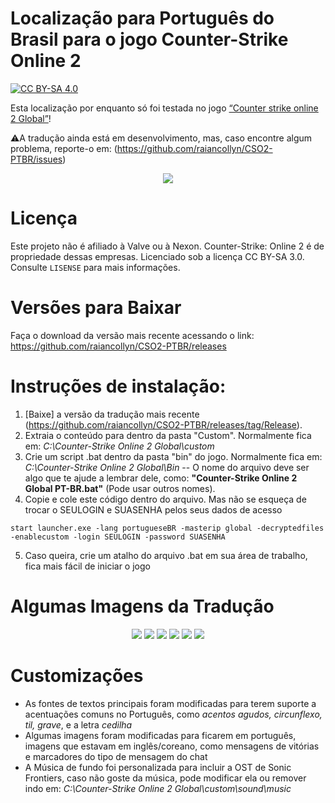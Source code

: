 # Localização para Português do Brasil para o jogo Counter-Strike Online 2

<a href="http://creativecommons.org/licenses/by-sa/4.0/">![CC BY-SA 4.0](https://i.creativecommons.org/l/by-sa/4.0/88x31.png)</a>


Esta localização por enquanto só foi testada no jogo [“Counter strike online 2 Global”](http://cso2.wohlnet.ru/)!


⚠️A tradução ainda está em desenvolvimento, mas, caso encontre algum problema, reporte-o em: (https://github.com/raiancollyn/CSO2-PTBR/issues)



<p align="center">
<img src="https://user-images.githubusercontent.com/20705376/230684981-78248a2a-af2a-4640-87cc-efe1c8133aa3.png" />
</p>

# Licença

Este projeto não é afiliado à Valve ou à Nexon. Counter-Strike: Online 2 é de propriedade dessas empresas.
Licenciado sob a licença CC BY-SA 3.0. Consulte ``LISENSE`` para mais informações.

# Versões para Baixar

Faça o download da versão mais recente acessando o link: https://github.com/raiancollyn/CSO2-PTBR/releases

# Instruções de instalação:

1. [Baixe] a versão da tradução mais recente (https://github.com/raiancollyn/CSO2-PTBR/releases/tag/Release).
2. Extraia o conteúdo para dentro da pasta "Custom". Normalmente fica em: *C:\Counter-Strike Online 2 Global\custom*
3. Crie um script .bat dentro da pasta "bin" do jogo. Normalmente fica em: *C:\Counter-Strike Online 2 Global\Bin*
-- O nome do arquivo deve ser algo que te ajude a lembrar dele, como: **"Counter-Strike Online 2 Global PT-BR.bat"** (Pode usar outros nomes).
4. Copie e cole este código dentro do arquivo. Mas não se esqueça de trocar o SEULOGIN e SUASENHA pelos seus dados de acesso
```
start launcher.exe -lang portugueseBR -masterip global -decryptedfiles -enablecustom -login SEULOGIN -password SUASENHA
```
5. Caso queira, crie um atalho do arquivo .bat em sua área de trabalho, fica mais fácil de iniciar o jogo


# Algumas Imagens da Tradução
<p align="center">
<img src="https://user-images.githubusercontent.com/20705376/230686340-ae7ff082-37e0-4f34-8afc-d86109812196.png" />
<img src="https://user-images.githubusercontent.com/20705376/230686345-2e67a3a7-8695-45f1-9e58-d6654ec35f34.png" />
<img src="https://user-images.githubusercontent.com/20705376/230686343-e84d8526-c95e-4722-9aa5-6a9bd81e82f8.png" />
<img src="https://user-images.githubusercontent.com/20705376/230686341-92ec0e5f-11cb-4a17-9cfb-8e2815a0edf2.png" />
<img src="https://user-images.githubusercontent.com/20705376/230686342-f9be20ff-05c3-4af9-bd3f-b4caeb34371f.png" />
<img src="https://user-images.githubusercontent.com/20705376/230686344-c5a20065-dee4-4fb4-8f4c-c57e2f3b9498.png" />
</p>

# Customizações
- As fontes de textos principais foram modificadas para terem suporte a acentuações comuns no Português, como *acentos agudos, circunflexo, til, grave*, e a letra *cedilha*
- Algumas imagens foram modificadas para ficarem em português, imagens que estavam em inglês/coreano, como mensagens de vitórias e marcadores do tipo de mensagem do chat
- A Música de fundo foi personalizada para incluir a OST de  Sonic Frontiers, caso não goste da música, pode modificar ela ou remover indo em: *C:\Counter-Strike Online 2 Global\custom\sound\music*
